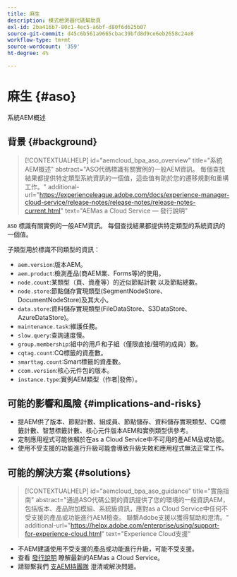 ```yaml
---
title: 麻生
description: 模式檢測器代碼幫助頁
exl-id: 2ba416b7-80c1-4ec5-a6bf-d80f6d625b07
source-git-commit: d45c6b561a9665cbac39bfd8d9ce6eb2658c24e8
workflow-type: tm+mt
source-wordcount: '359'
ht-degree: 4%

---
```


# 麻生 {#aso}

系統AEM概述

## 背景 {#background}

>[!CONTEXTUALHELP]
>id="aemcloud_bpa_aso_overview"
>title="系統AEM概述"
>abstract="ASO代碼標識有關實例的一般AEM資訊。 每個查找結果都提供特定類型系統資訊的一個值，這些值有助於您的遷移規劃和重構工作。"
>additional-url="https://experienceleague.adobe.com/docs/experience-manager-cloud-service/release-notes/release-notes/release-notes-current.html" text="AEMas a Cloud Service — 發行說明"

`ASO` 標識有關實例的一般AEM資訊。 每個查找結果都提供特定類型的系統資訊的一個值。

子類型用於標識不同類型的資訊：

* `aem.version`:版本AEM。
* `aem.product`:檢測產品(商AEM業、Forms等)的使用。
* `node.count`:某類型（頁、資產等）的近似節點計數 以及節點總數。
* `node.store`:節點儲存實現類型(SegmentNodeStore、DocumentNodeStore)及其大小。
* `data.store`:資料儲存實現類型(FileDataStore、S3DataStore、AzureDataStore)。
* `maintenance.task`:維護任務。
* `slow.query`:查詢速度慢。
* `group.membership`:組中的用戶和子組（僅限直接/聲明的成員）數。
* `cqtag.count`:CQ標籤的資產數。
* `smarttag.count`:Smart標籤的資產數。
* `ccom.version`:核心元件包的版本。
* `instance.type`:實例AEM類型（作者|發佈）。

## 可能的影響和風險 {#implications-and-risks}

* 提AEM供了版本、節點計數、組成員、節點儲存、資料儲存實現類型、CQ標籤計數、智慧標籤計數、核心元件版本AEM和實例類型供參考。
* 定制應用程式可能依賴於在as a Cloud Service中不可用的產AEM品或功能。
* 使用不受支援的功能進行升級可能會導致升級失敗和應用程式無法正常工作。

## 可能的解決方案 {#solutions}

>[!CONTEXTUALHELP]
>id="aemcloud_bpa_aso_guidance"
>title="實施指南"
>abstract="通過ASO代碼公開的資訊提供了您的環境的一般資訊AEM，包括版本、產品附加模組、系統級資訊，應對as a Cloud Service中任何不受支援的產品或功能進行AEM檢查。 聯繫Adobe支援以獲得幫助和澄清。"
>additional-url="https://helpx.adobe.com/enterprise/using/support-for-experience-cloud.html" text="Experience Cloud支援"

* 不AEM建議使用不受支援的產品或功能進行升級，可能不受支援。
* 查看 [發行說明](https://experienceleague.adobe.com/docs/experience-manager-cloud-service/release-notes/release-notes/release-notes-current.html?lang=zh-Hant) 瞭解最新的AEMas a Cloud Service。
* 請聯繫我們 [支AEM持團隊](https://helpx.adobe.com/enterprise/using/support-for-experience-cloud.html) 澄清或解決問題。
